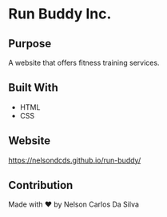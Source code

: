 # Run Buddy Inc.

## Purpose
A website that offers fitness training services.

## Built With
* HTML
* CSS

## Website
https://nelsondcds.github.io/run-buddy/

## Contribution
Made with ❤️ by Nelson Carlos Da Silva
